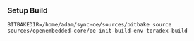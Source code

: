 ### Setup Build

`BITBAKEDIR=/home/adam/sync-oe/sources/bitbake source sources/openembedded-core/oe-init-build-env toradex-build`

